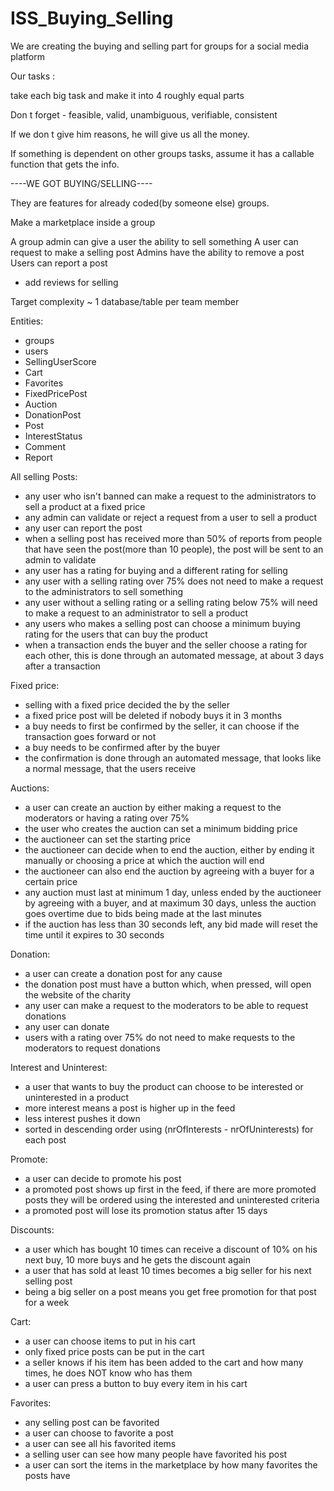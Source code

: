 # ISS_Buying_Selling
We are creating the buying and selling part for groups for a social media platform



Our tasks :

take each big task and make it into 4 roughly equal parts 

Don t forget - feasible, valid, unambiguous, verifiable, consistent 

If we don t give him reasons, he will give us all the money. 

If something is dependent on other groups tasks, assume it has a callable function that gets the info.

----WE GOT BUYING/SELLING----


They are features for already coded(by someone else) groups.



Make a marketplace inside a group

A group admin can give a user the ability to sell something
A user can request to make a selling post
Admins have the ability to remove a post
Users can report a post
- add reviews for selling


Target complexity ~ 1 database/table per team member 

Entities:
- groups
- users
- SellingUserScore
- Cart
- Favorites
- FixedPricePost
- Auction
- DonationPost
- Post
- InterestStatus
- Comment
- Report




All selling Posts:
- any user who isn't banned can make a request to the administrators to sell a product at a fixed price
- any admin can validate or reject a request from a user to sell a product
- any user can report the post
- when a selling post has received more than 50% of reports from people that have seen the post(more than 10 people), the post will be sent to an admin to validate
- any user has a rating for buying and a different rating for selling
- any user with a selling rating over 75% does not need to make a request to the administrators to sell something
- any user without a selling rating or a selling rating below 75% will need to make a request to an administrator to sell a product
- any users who makes a selling post can choose a minimum buying rating for the users that can buy the product
- when a transaction ends the buyer and the seller choose a rating for each other, this is done through an automated message, at about 3 days after a transaction

Fixed price:
- selling with a fixed price decided the by the seller
- a fixed price post will be deleted if nobody buys it in 3 months
- a buy needs to first be confirmed by the seller, it can choose if the transaction goes forward or not
- a buy needs to be confirmed after by the buyer
- the confirmation is done through an automated message, that looks like a normal message, that the users receive

Auctions:
- a user can create an auction by either making a request to the moderators or having a rating over 75%
- the user who creates the auction can set a minimum bidding price
- the auctioneer can set the starting price
- the auctioneer can decide when to end the auction, either by ending it manually or choosing a price at which the auction will end
- the auctioneer can also end the auction by agreeing with a buyer for a certain price
- any auction must last at minimum 1 day, unless ended by the auctioneer by agreeing with a buyer, and at maximum 30 days, unless the auction goes overtime due to bids being made at the last minutes
- if the auction has less than 30 seconds left, any bid made will reset the time until it expires to 30 seconds

Donation:
- a user can create a donation post for any cause
- the donation post must have a button which, when pressed, will open the website of the charity	
- any user can make a request to the moderators to be able to request donations
- any user can donate
- users with a rating over 75% do not need to make requests to the moderators to request donations
	

Interest and Uninterest:
- a user that wants to buy the product can choose to be interested or uninterested in a product
- more interest means a post is higher up in the feed
- less interest pushes it down
- sorted in descending order using (nrOfInterests - nrOfUninterests) for each post

Promote:
- a user can decide to promote his post
- a promoted post shows up first in the feed, if there are more promoted posts they will be ordered using the interested and uninterested criteria
- a promoted post will lose its promotion status after 15 days

Discounts:
- a user which has bought 10 times can receive a discount of 10% on his next buy, 10 more buys and he gets the discount again
- a user that has sold at least 10 times becomes a big seller for his next selling post
- being a big seller on a post means you get free promotion for that post for a week

Cart:
- a user can choose items to put in his cart
- only fixed price posts can be put in the cart
- a seller knows if his item has been added to the cart and how many times, he does NOT know who has them
- a user can press a button to buy every item in his cart

Favorites:
- any selling post can be favorited
- a user can choose to favorite a post
- a user can see all his favorited items
- a selling user can see how many people have favorited his post
- a user can sort the items in the marketplace by how many favorites the posts have





	
